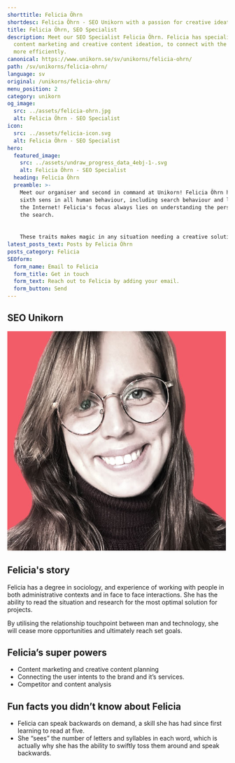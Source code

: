 ```yaml
---
shorttitle: Felicia Öhrn
shortdesc: Felicia Öhrn - SEO Unikorn with a passion for creative ideations and solutions
title: Felicia Öhrn, SEO Specialist
description: Meet our SEO Specialist Felicia Öhrn. Felicia has specialised in
  content marketing and creative content ideation, to connect with the audience
  more efficiently.
canonical: https://www.unikorn.se/sv/unikorns/felicia-ohrn/
path: /sv/unikorns/felicia-ohrn/
language: sv
original: /unikorns/felicia-ohrn/
menu_position: 2
category: unikorn
og_image:
  src: ../assets/felicia-ohrn.jpg
  alt: Felicia Öhrn - SEO Specialist
icon:
  src: ../assets/felicia-icon.svg
  alt: Felicia Öhrn - SEO Specialist
hero:
  featured_image:
    src: ../assets/undraw_progress_data_4ebj-1-.svg
    alt: Felicia Öhrn - SEO Specialist
  heading: Felicia Öhrn
  preamble: >-
    Meet our organiser and second in command at Unikorn! Felicia Öhrn has a
    sixth sens in all human behaviour, including search behaviour and life on
    the Internet! Felicia's focus always lies on understanding the person behind
    the search.


    These traits makes magic in any situation needing a creative solution. Such as ideas for how to interact with a specific group of people with a nerdy passion. 
latest_posts_text: Posts by Felicia Öhrn
posts_category: Felicia
SEOform:
  form_name: Email to Felicia
  form_title: Get in touch
  form_text: Reach out to Felicia by adding your email.
  form_button: Send
---
```

## SEO Unikorn

![Felicia Öhrn](../assets/felicia-ohrn.jpg "Felicia Öhrn")

## Felicia's story 

Felicia has a degree in sociology, and experience of working with people in both administrative contexts and in face to face interactions. She has the ability to read the situation and research for the most optimal solution for projects.

By utilising the relationship touchpoint between man and technology, she will cease more opportunities and ultimately reach set goals.

## Felicia’s super powers

* Content marketing and creative content planning
* Connecting the user intents to the brand and it’s services.
* Competitor and content analysis

## Fun facts you didn’t know about Felicia

* Felicia can speak backwards on demand, a skill she has had since first learning to read at five. 
* She “sees” the number of letters and syllables in each word, which is actually why she has the ability to swiftly toss them around and speak backwards.